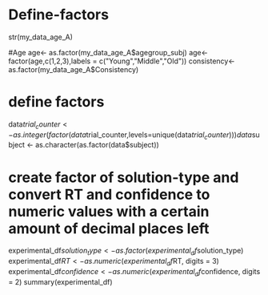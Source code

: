 # Define-factors
str(my_data_age_A)

#Age
age<- as.factor(my_data_age_A$agegroup_subj)
age<- factor(age,c(1,2,3),labels = c("Young","Middle","Old"))
consistency<- as.factor(my_data_age_A$Consistency)

# define factors
data$trial_counter <- as.integer(factor(data$trial_counter,levels=unique(data$trial_counter))) 
data$subject <- as.character(as.factor(data$subject))

# create factor of solution-type and convert RT and confidence to numeric values with a certain amount of decimal places left
experimental_df$solution_type<-as.factor(experimental_df$solution_type)
experimental_df$RT<-as.numeric(experimental_df$RT, digits = 3)
experimental_df$confidence<-as.numeric(experimental_df$confidence, digits = 2)
summary(experimental_df)
